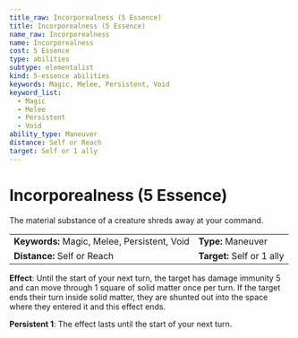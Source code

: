 ```yaml
---
title_raw: Incorporealness (5 Essence)
title: Incorporealness (5 Essence)
name_raw: Incorporealness
name: Incorporealness
cost: 5 Essence
type: abilities
subtype: elementalist
kind: 5-essence abilities
keywords: Magic, Melee, Persistent, Void
keyword_list:
  - Magic
  - Melee
  - Persistent
  - Void
ability_type: Maneuver
distance: Self or Reach
target: Self or 1 ally
---
```


# Incorporealness (5 Essence)

The material substance of a creature shreds away at your command.

|                                              |                            |
| :------------------------------------------- | :------------------------- |
| **Keywords:** Magic, Melee, Persistent, Void | **Type:** Maneuver         |
| **Distance:** Self or Reach                  | **Target:** Self or 1 ally |

**Effect**: Until the start of your next turn, the target has damage immunity 5 and can move through 1 square of solid matter once per turn. If the target ends their turn inside solid matter, they are shunted out into the space where they entered it and this effect ends.

**Persistent 1**: The effect lasts until the start of your next turn.
